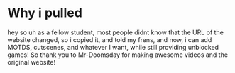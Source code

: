 # Why i pulled

hey so uh as a fellow student, most people didnt know that the URL of the website changed, so i copied it, and told my frens, and now, i can add MOTDS, cutscenes, and whatever I want, while still providing unblocked games!
So thank you to Mr-Doomsday for making awesome videos and the original website!
